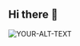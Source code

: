 ## Hi there 👋
<picture>
 <source media="(prefers-color-scheme: dark)" srcset="C:\Users\eleaz\Desktop\NuevaCarpeta\thumb-1920-929202.jpg">
 <source media="(prefers-color-scheme: light)" srcset="C:\Users\eleaz\Desktop\NuevaCarpeta\thumb-1920-929202.jpg">
 <img alt="YOUR-ALT-TEXT" src="C:\Users\eleaz\Desktop\NuevaCarpeta\thumb-1920-929202.jpg">
</picture>
<!--
**EleazarPardo/EleazarPardo** is a ✨ _special_ ✨ repository because its `README.md` (this file) appears on your GitHub profile.

Here are some ideas to get you started:

- 🔭 I’m currently working on ...
- 🌱 I’m currently learning ...
- 👯 I’m looking to collaborate on ...
- 🤔 I’m looking for help with ...
- 💬 Ask me about ...
- 📫 How to reach me: ...
- 😄 Pronouns: ...
- ⚡ Fun fact: ...
-->
